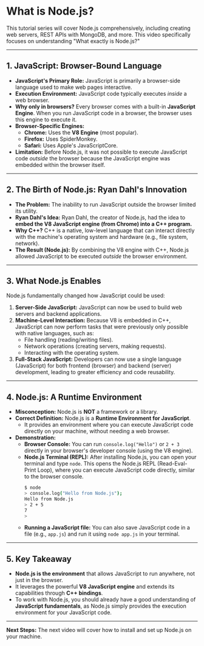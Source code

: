 # What is Node.js?

This tutorial series will cover Node.js comprehensively, including creating web servers, REST APIs with MongoDB, and more. This video specifically focuses on understanding "What exactly is Node.js?"

---

## 1. JavaScript: Browser-Bound Language

* **JavaScript's Primary Role:** JavaScript is primarily a browser-side language used to make web pages interactive.
* **Execution Environment:** JavaScript code typically executes *inside* a web browser.
* **Why only in browsers?** Every browser comes with a built-in **JavaScript Engine**. When you run JavaScript code in a browser, the browser uses this engine to execute it.
* **Browser-Specific Engines:**
    * **Chrome:** Uses the **V8 Engine** (most popular).
    * **Firefox:** Uses SpiderMonkey.
    * **Safari:** Uses Apple's JavaScriptCore.
* **Limitation:** Before Node.js, it was not possible to execute JavaScript code *outside* the browser because the JavaScript engine was embedded within the browser itself.

---

## 2. The Birth of Node.js: Ryan Dahl's Innovation

* **The Problem:** The inability to run JavaScript outside the browser limited its utility.
* **Ryan Dahl's Idea:** Ryan Dahl, the creator of Node.js, had the idea to **embed the V8 JavaScript engine (from Chrome) into a C++ program.**
* **Why C++?** C++ is a native, low-level language that can interact directly with the machine's operating system and hardware (e.g., file system, network).
* **The Result (Node.js):** By combining the V8 engine with C++, Node.js allowed JavaScript to be executed *outside* the browser environment.

---

## 3. What Node.js Enables

Node.js fundamentally changed how JavaScript could be used:

1.  **Server-Side JavaScript:** JavaScript can now be used to build web servers and backend applications.
2.  **Machine-Level Interaction:** Because V8 is embedded in C++, JavaScript can now perform tasks that were previously only possible with native languages, such as:
    * File handling (reading/writing files).
    * Network operations (creating servers, making requests).
    * Interacting with the operating system.
3.  **Full-Stack JavaScript:** Developers can now use a single language (JavaScript) for both frontend (browser) and backend (server) development, leading to greater efficiency and code reusability.

---

## 4. Node.js: A Runtime Environment

* **Misconception:** Node.js is **NOT** a framework or a library.
* **Correct Definition:** Node.js is a **Runtime Environment for JavaScript**.
    * It provides an environment where you can execute JavaScript code directly on your machine, without needing a web browser.
* **Demonstration:**
    * **Browser Console:** You can run `console.log("Hello")` or `2 + 3` directly in your browser's developer console (using the V8 engine).
    * **Node.js Terminal (REPL):** After installing Node.js, you can open your terminal and type `node`. This opens the Node.js REPL (Read-Eval-Print Loop), where you can execute JavaScript code directly, similar to the browser console.
        ```bash
        $ node
        > console.log("Hello from Node.js");
        Hello from Node.js
        > 2 + 5
        7
        >
        ```
    * **Running a JavaScript file:** You can also save JavaScript code in a file (e.g., `app.js`) and run it using `node app.js` in your terminal.

---

## 5. Key Takeaway

* **Node.js is the environment** that allows JavaScript to run anywhere, not just in the browser.
* It leverages the powerful **V8 JavaScript engine** and extends its capabilities through **C++ bindings**.
* To work with Node.js, you should already have a good understanding of **JavaScript fundamentals**, as Node.js simply provides the execution environment for your JavaScript code.

---

**Next Steps:** The next video will cover how to install and set up Node.js on your machine.
